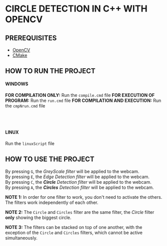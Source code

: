 CIRCLE DETECTION IN C++ WITH OPENCV
===================================

## PREREQUISITES 

- [OpenCV](https://opencv.org/)
- [CMake](https://cmake.org/)

## HOW TO RUN THE PROJECT

#### WINDOWS

 **FOR COMPILATION ONLY:** Run the `compile.cmd` file
 **FOR EXECUTION OF PROGRAM:** Run the `run.cmd` file
 **FOR COMPILATION AND EXECUTION:** Run the `cmpNrun.cmd` file

<br /> 
<br /> 

 #### LINUX

Run the `linuxScript` file


## HOW TO USE THE PROJECT

By pressing `G`, the *GreyScale filter* will be applied to the webcam.
<br />
By pressing `E`, the *Edge Detection filter* will be applied to the webcam.
<br />
By pressing `C`, the ***Circle** Detection filter* will be applied to the webcam.
<br />
By pressing `A`, the ***Circles** Detection filter* will be applied to the webcam.

**NOTE 1:** In order for one filter to work, you don't need to activate the others. The filters work independently of each other.

**NOTE 2:** The `Circle` and `Circles` filter are the same filter, the *Circle* filter **only** showing the biggest circle.

**NOTE 3:** The filters can be stacked on top of one another, with the exception of the `Circle` and `Circles` filters, which cannot be active simultaneously.